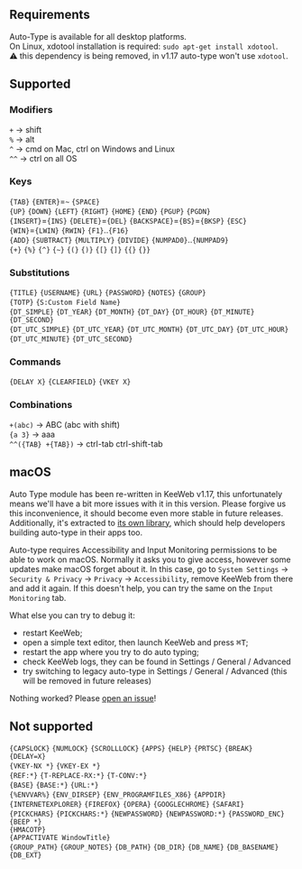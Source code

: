 ## Requirements

Auto-Type is available for all desktop platforms.  
On Linux, xdotool installation is required: `sudo apt-get install xdotool`.  
⚠️ this dependency is being removed, in v1.17 auto-type won't use `xdotool`.

## Supported

### Modifiers

`+` &rarr; shift  
`%` &rarr; alt  
`^` &rarr; cmd on Mac, ctrl on Windows and Linux  
`^^` &rarr; ctrl on all OS  

### Keys

`{TAB}` `{ENTER}`=`~` `{SPACE}`   
`{UP}` `{DOWN}` `{LEFT}` `{RIGHT}` `{HOME}` `{END}` `{PGUP}` `{PGDN}`  
`{INSERT}`=`{INS}` `{DELETE}`=`{DEL}` `{BACKSPACE}`=`{BS}`=`{BKSP}` `{ESC}`  
`{WIN}`=`{LWIN}` `{RWIN}` `{F1}`..`{F16}`  
`{ADD}` `{SUBTRACT}` `{MULTIPLY}` `{DIVIDE}` `{NUMPAD0}`..`{NUMPAD9}`  
`{+}` `{%}` `{^}` `{~}` `{(}` `{)}` `{[}` `{]}` `{{}` `{}}`  

### Substitutions

`{TITLE}` `{USERNAME}` `{URL}` `{PASSWORD}` `{NOTES}` `{GROUP}`  
`{TOTP}` `{S:Custom Field Name}`  
`{DT_SIMPLE}` `{DT_YEAR}` `{DT_MONTH}` `{DT_DAY}` `{DT_HOUR}` `{DT_MINUTE}` `{DT_SECOND}`  
`{DT_UTC_SIMPLE}` `{DT_UTC_YEAR}` `{DT_UTC_MONTH}` `{DT_UTC_DAY}` `{DT_UTC_HOUR}` `{DT_UTC_MINUTE}` `{DT_UTC_SECOND}`  

### Commands

`{DELAY X}` `{CLEARFIELD}` `{VKEY X}`

### Combinations

`+(abc)` &rarr; ABC (abc with shift)  
`{a 3}` &rarr; aaa  
`^^({TAB} +{TAB})` &rarr; ctrl-tab ctrl-shift-tab  

## macOS

Auto Type module has been re-written in KeeWeb v1.17, this unfortunately means we'll have a bit more issues with it in this version. Please forgive us this inconvenience, it should become even more stable in future releases. Additionally, it's extracted to [its own library](https://github.com/antelle/keyboard-auto-type), which should help developers building auto-type in their apps too.

Auto-type requires Accessibility and Input Monitoring permissions to be able to work on macOS. Normally it asks you to give access, however some updates make macOS forget about it. In this case, go to `System Settings` → `Security & Privacy` → `Privacy` -> `Accessibility`, remove KeeWeb from there and add it again. If this doesn't help, you can try the same on the `Input Monitoring` tab.

What else you can try to debug it:

- restart KeeWeb;
- open a simple text editor, then launch KeeWeb and press <kbd>⌘</kbd><kbd>T</kbd>;
- restart the app where you try to do auto typing;
- check KeeWeb logs, they can be found in Settings / General / Advanced
- try switching to legacy auto-type in Settings / General / Advanced (this will be removed in future releases)

Nothing worked? Please [open an issue](https://github.com/keeweb/keeweb/issues/new?labels=bug,auto-type,desktop,mac&template=bug_report.md)!

## Not supported

`{CAPSLOCK}` `{NUMLOCK}` `{SCROLLLOCK}` `{APPS}` `{HELP}` `{PRTSC}` `{BREAK}`  
`{DELAY=X}`  
`{VKEY-NX *}` `{VKEY-EX *}`  
`{REF:*}` `{T-REPLACE-RX:*}` `{T-CONV:*}`  
`{BASE}` `{BASE:*}` `{URL:*}`  
`{%ENVVAR%}` `{ENV_DIRSEP}` `{ENV_PROGRAMFILES_X86}` `{APPDIR}`  
`{INTERNETEXPLORER}` `{FIREFOX}` `{OPERA}` `{GOOGLECHROME}` `{SAFARI}`  
`{PICKCHARS}` `{PICKCHARS:*}` `{NEWPASSWORD}` `{NEWPASSWORD:*}` `{PASSWORD_ENC}` `{BEEP *}`  
`{HMACOTP}`  
`{APPACTIVATE WindowTitle}`  
`{GROUP_PATH}` `{GROUP_NOTES}` `{DB_PATH}` `{DB_DIR}` `{DB_NAME}` `{DB_BASENAME}` `{DB_EXT}`  